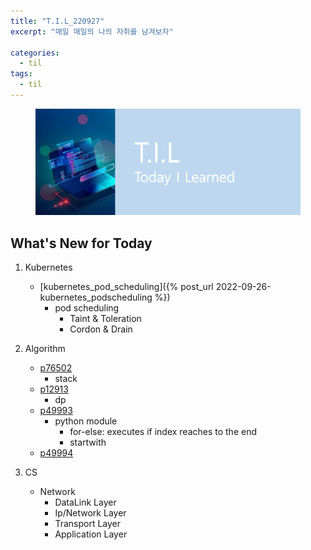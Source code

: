 ```yaml
---
title: "T.I.L_220927"
excerpt: "매일 매일의 나의 자취를 남겨보자"

categories:
  - til
tags:
  - til
---
```

<figure>
    <img src="/assets/images/til_image.png">
</figure>

## What's New for Today   
1. Kubernetes
    - [kubernetes_pod_scheduling]({% post_url 2022-09-26-kubernetes_podscheduling %})
        - pod scheduling
            - Taint & Toleration
            - Cordon & Drain
2. Algorithm
    - [p76502](https://school.programmers.co.kr/learn/courses/30/lessons/76502)
        - stack
    - [p12913](https://school.programmers.co.kr/learn/courses/30/lessons/12913)
        - dp
    - [p49993](https://school.programmers.co.kr/learn/courses/30/lessons/49993)
        - python module
            - for-else: executes if index reaches to the end
            - startwith
    - [p49994](https://school.programmers.co.kr/learn/courses/30/lessons/49994)

3. CS
    - Network
        - DataLink Layer
        - Ip/Network Layer
        - Transport Layer
        - Application Layer





  




